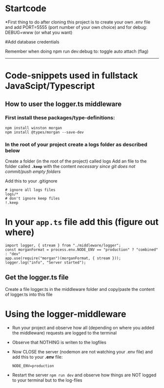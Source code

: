 
# Startcode

*First thing to do after cloning this project is to create your own .env file
and add PORT=5555 (port number of your own choice)
and for debug: DEBUG=www (or what you want)

#Add database credentials

Remember when doing npm run dev:debug to: toggle auto attach (flag)


___

# Code-snippets used in fullstack JavaScipt/Typescript

## How to user the logger.ts middleware
### First install these packages/type-definitions:
```
npm install winston morgan
npm install @types/morgan --save-dev
```
### In the root of your project create a logs folder as described below
Create a folder (in the root of the project) called logs
Add an file to the folder called **```.keep```**  with the content *necessary since git does not commit/push empty folders*

Add this to your .gitignore
```
# ignore all logs files
logs/*
# don't ignore keep files
!.keep
```
# In your ```app.ts``` file add this (figure out where)
```
import logger, { stream } from "./middleware/logger";
const morganFormat = process.env.NODE_ENV == "production" ? "combined" : "dev"
app.use(require("morgan")(morganFormat, { stream }));
logger.log("info", "Server started");
```

## Get the logger.ts file
Create a file logger.ts in the middleware folder and copy/paste the content of logger.ts into this file

# Using the logger-middleware
- Run your project and observe how all (depending on where you added the middleware) requests are logged to the terminal
- Observe that NOTHING is writen to the logfiles
- Now CLOSE the server (nodemon are not watching your .env file) and add this to your **.env** file:

  ```NODE_ENV=production```
- Restart the server ```npm run dev``` and observe how things are NOT logged to your terminal but to the log-files

